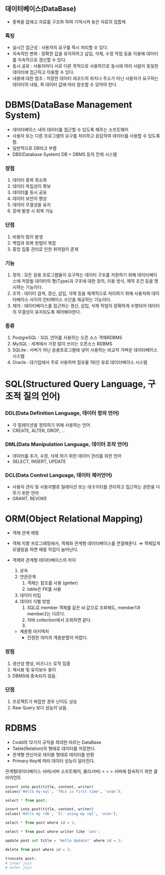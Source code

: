 ## 데이터베이스(DataBase)

- 중복을 없애고 자료를 구조화 하여 기억시켜 놓은 자료의 집합체

### 특징

- 실시간 접근성 : 사용자의 요구를 즉시 처리할 수 있다.
- 지속적인 변화 : 정확한 값을 유지하려고 삽입, 삭제, 수정 작업 등을 이용해 데이터를 지속적으로 갱신할 수 있다.
- 동시 공유 : 사용자마다 서로 다른 목적으로 사용하므로 동시에 여러 사람이 동일한 데이터에 접근하고 이용할 수 있다.
- 내용에 대한 참조 : 저장한 데이터 레코드의 위치나 주소가 아닌 사용자가 요구하는 데이터의 내용, 즉 데이터 값에 따라 참조할 수 있어야 한다.

# DBMS(DataBase Management System)

- 데이터베이스 내의 데이터를 접근할 수 있도록 해주는 소프트웨어
- 사용자 또는 다른 프로그램의 요구를 처리하고 응답하여 데이터를 사용할 수 있도록 함.
- 일반적으로 DB라고 부름
- DBS(Database Syetem) DB + DBMS 등의 전체 시스템

### 장점

1. 데이터 중복 최소화
2. 데이터 독립성이 확보
3. 데이터를 동시 공유
4. 데이터 보안이 향상
5. 데이터 무결성을 유지
6. 장애 발생 시 회복 가능

### 단점

1. 비용이 많이 발생
2. 백업과 회복 방법이 복잡
3. 중앙 집중 관리로 인한 취약점이 존재

### 기능

1. 정의 : 모든 응용 프로그램들이 요구하는 데이터 구조를 지원하기 위해 데이터베이스에 저장될 데이터의 형(Type)과 구조에 대한 정의, 이용 방식, 제약 조건 등을 명시하는 기능이다.
2. 조작 : 데이터 검색, 갱신, 삽입, 삭제 등을 체계적으로 처리하기 위해 사용자와 데이터베이스 사이의 인터페이스 수단을 제공하는 기능이다.
3. 제어 : 데이터베이스를 접근하는 갱신, 삽입, 삭제 작업이 정확하게 수행되어 데이터의 무결성이 유지되도록 제어해야한다.

### 종류

1. PostgreSQL : SQL 언어를 사용하는 오픈 소스 객체RDBMS
2. MySQL : 세계에서 가장 많이 쓰이는 오픈소스 RDBMS
3. SQLite : 서버가 아닌 응용프로그램에 넣어 사용하는 비교적 가벼운 데이터베이스 시스템
4. Oracle : 대기업에서 주로 사용하며 점유울 1위인 유료 데이터베이스 시스템

# SQL(Structured Query Language, 구조적 질의 언어)

### DDL(Data Definition Language, 데이터 정의 언어)

- 각 릴레이션을 정의하기 위해 사용하는 언어
- CREATE, ALTER, DROP, ...

### DML(Data Manipulation Language, 데이터 조작 언어)

- 데이터를 추가, 수정, 삭제 하기 위한 데이터 관리를 위한 언어
- SELECT, INSERT, UPDATE

### DCL(Data Control Language, 데이터 제어언어)

- 사용자 관리 및 사용자별로 릴레이션 또는 대ㅔ이터를 관리하고 접근하는 권한을 다루기 위한 언어
- GRANT, REVOKE

# ORM(Object Relational Mapping)

- 객체 관계 매핑
- 객체 지향 프로그래밍에서, 객체와 관계형 데이터베이스를 연결해준다. ⇒ 객체답게 모델링을 하면 매핑 작업이 늘어난다.
- 객체와 관계형 데이터베이스의 차이
    1. 상속
    2. 연관관계
        1. 객체는 참조를 사용 (getter)
        2. table은 FK를 사용
    3. 데이터 타입
    4. 데이터 식별 방법
        1. SQL로 member 객체를 같은 id 값으로 조회해도, member1과 member2는 다르다.
        2. 자바 collection에서 조회하면 같다.
        3. 
    
    - 계층형 아키텍처
        - 진정한 의미의 계층분할이 어렵다.

### 장점

1. 생산성 향상, 비즈니스 로직 집중
2. 재사용 및 유지보수 용이
3. DBMS에 종속되지 않음.

### 단점

1. 프로젝트가 복잡한 경우 난이도 상승
2. Raw Query 보다 성능이 낮음.

# RDBMS

- Codd의 12가지 규칙을 최대한 따르는 DataBase
- Table(Relation)의 형태로 데이터를 저장한다.
- 관계형 연산자로 테이블 형태로 데이터를 반환
- Primary Key에 따라 데이터 성능이 달라진다.

관계형데이터베이스 서버(서버 소프트웨어, 물리서버) < = > 서버에 접속하기 위한 클라이언트 

```python
insert into post(title, content, writer)
values('Hello my sql', 'THis is first time', 'unan');

select * from post;

insert into post(title, content, writer)
values('Hello my rdb', 'I\' using my sql', 'unan');

select * from post where id = 1;

select * from post where writer like 'un%';

update post set title = 'Hello Update!' where id = 2;

delete from post where id = 2; 

truncate post;
# inner join
# outer join
```
